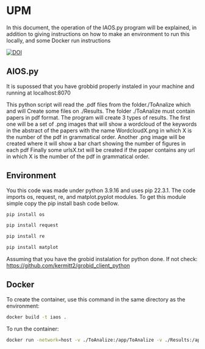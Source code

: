 # UPM
In this document, the operation of the IAOS.py program will be explained, in addition to giving instructions on how to make an environment to run this locally, 
and some Docker run instructions

[![DOI](https://zenodo.org/badge/598232222.svg)](https://zenodo.org/badge/latestdoi/598232222)
## AIOS.py

It is supossed that you have grobbid properly instaled in your machine and running at localhost:8070

This python script will read the .pdf files from the folder./ToAnalize which and will Create some files on ./Results. The folder ./ToAnalize must contain papers in pdf format. The program will create 3 types of results. 
The first one will be a set of .png images that will show a wordcloud of the keywords in the abstract of the papers with the name WordcloudX.png in which X is the number of the pdf in grammatical order. 
Another .png image will be created where it will show a bar chart showing the number of figures in each pdf
Finally some urlsX.txt will be created if the paper contains any url in which X is the number of the pdf in grammatical order. 

## Environment

You this code was made under python 3.9.16 and uses pip 22.3.1.
The code imports os, request, re, and matplot.pyplot modules. To get this module simple copy the pip install bash code bellow.

```bash
pip install os
```
```bash
pip install request
```
```bash
pip install re
```
```bash
pip install matplot
```

Assuming that you have the grobid instalation for python done. If not check: https://github.com/kermitt2/grobid_client_python

## Docker
 
To create the container, use this command in the same directory as the environment:
```bash
docker build -t iaos .
```

To run the container:
```bash
docker run -network=host -v ./ToAnalize:/app/ToAnalize -v ./Results:/app/Results iaos
```

